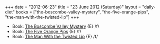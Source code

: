 +++
date = "2012-06-23"
title = "23 June 2012 (Saturday)"
layout = "daily-diet"
books = ["the-boscombe-valley-mystery", "the-five-orange-pips", "the-man-with-the-twisted-lip"]
+++


* Book: [The Boscombe Valley Mystery](/books/the-boscombe-valley-mystery) {E} /f/
* Book: [The Five Orange Pips](/books/the-five-orange-pips) {E} /f/
* Book: [The Man With the Twisted Lip](/books/the-man-with-the-twisted-lip) {E} /f/